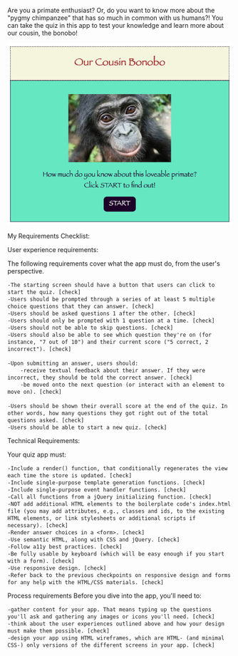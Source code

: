 Are you a primate enthusiast? Or, do you want to know more about the "pygmy chimpanzee" that has so much in common with us humans?! You can take the quiz in this app to test your knowledge and learn more about our cousin, the bonobo!

<img src= 'images/bonobo-app-screen-shot.png' alt='Screen Shot of the Bonobo Quiz App'>

My Requirements Checklist:

User experience requirements:

The following requirements cover what the app must do, from the user's perspective.

    -The starting screen should have a button that users can click to start the quiz. [check]
    -Users should be prompted through a series of at least 5 multiple choice questions that they can answer. [check]
    -Users should be asked questions 1 after the other. [check]
    -Users should only be prompted with 1 question at a time. [check]
    -Users should not be able to skip questions. [check]
    -Users should also be able to see which question they're on (for instance, "7 out of 10") and their current score ("5 correct, 2 incorrect"). [check]

    -Upon submitting an answer, users should:
        -receive textual feedback about their answer. If they were incorrect, they should be told the correct answer. [check]
        -be moved onto the next question (or interact with an element to move on). [check]

    -Users should be shown their overall score at the end of the quiz. In other words, how many questions they got right out of the total questions asked. [check]
    -Users should be able to start a new quiz. [check]


Technical Requirements:

Your quiz app must:

    -Include a render() function, that conditionally regenerates the view each time the store is updated. [check]
    -Include single-purpose template generation functions. [check]
    -Include single-purpose event handler functions. [check]
    -Call all functions from a jQuery initializing function. [check]
    -NOT add additional HTML elements to the boilerplate code's index.html file (you may add attributes, e.g., classes and ids, to the existing HTML elements, or link stylesheets or additional scripts if necessary). [check]
    -Render answer choices in a <form>. [check]
    -Use semantic HTML, along with CSS and jQuery. [check]
    -Follow a11y best practices. [check]
    -Be fully usable by keyboard (which will be easy enough if you start with a form). [check]
    -Use responsive design. [check]
    -Refer back to the previous checkpoints on responsive design and forms for any help with the HTML/CSS materials. [check]

Process requirements
Before you dive into the app, you'll need to:

    -gather content for your app. That means typing up the questions you'll ask and gathering any images or icons you'll need. [check]
    -think about the user experiences outlined above and how your design must make them possible. [check]
    -design your app using HTML wireframes, which are HTML- (and minimal CSS-) only versions of the different screens in your app. [check]
